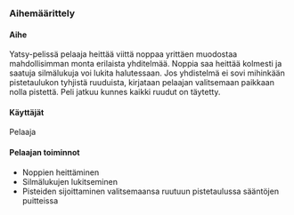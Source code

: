 ### Aihemäärittely

#### Aihe
Yatsy-pelissä pelaaja heittää viittä noppaa yrittäen muodostaa mahdollisimman monta erilaista yhditelmää. Noppia saa heittää kolmesti ja saatuja silmälukuja voi lukita halutessaan. Jos yhdistelmä ei sovi mihinkään pistetaulukon tyhjistä ruuduista, kirjataan pelaajan valitsemaan paikkaan nolla pistettä. Peli jatkuu kunnes kaikki ruudut on täytetty.

#### Käyttäjät
Pelaaja

#### Pelaajan toiminnot
* Noppien heittäminen
* Silmälukujen lukitseminen
* Pisteiden sijoittaminen valitsemaansa ruutuun pistetaulussa sääntöjen puitteissa
